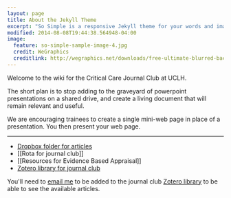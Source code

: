 ```yaml
---
layout: page
title: About the Jekyll Theme
excerpt: "So Simple is a responsive Jekyll theme for your words and images."
modified: 2014-08-08T19:44:38.564948-04:00
image:
  feature: so-simple-sample-image-4.jpg
  credit: WeGraphics
  creditlink: http://wegraphics.net/downloads/free-ultimate-blurred-background-pack/
---
```


Welcome to the wiki for the Critical Care Journal Club at UCLH.

The short plan is to stop adding to the graveyard of powerpoint presentations on a shared drive, and create a living document that will remain relevant and useful.

We are encouraging trainees to create a single mini-web page in place of a presentation. You then present your web page.

---

* [Dropbox folder for articles](https://www.dropbox.com/sh/by74a4l2s72st4u/AADFBLe91wVouYNBdEWV-Xsia?dl=0)
* [[Rota for journal club]]
* [[Resources for Evidence Based Appraisal]]
* [Zotero library for journal club](https://www.zotero.org/groups/uclh-icu)

You'll need to [email me](mailto:questions@steveharris.me) to be added to the journal club [Zotero library](https://www.zotero.org/groups/uclh-icu) to be able to see the available articles.
